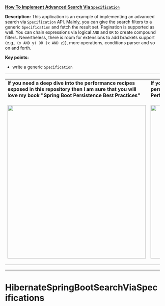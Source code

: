 **[How To Implement Advanced Search Via `Specification`](https://github.com/AnghelLeonard/Hibernate-SpringBoot/tree/master/HibernateSpringBootSearchViaSpecifications)**
 
**Description:** This application is an example of implementing an advanced search via `Specification` API. Mainly, you can give the search filters to a generic `Specification` and fetch the result set. Pagination is supported as well. You can chain expressions via logical `AND` and `OR` to create compound filters. Nevertheless, there is room for extensions to add brackets support (e.g., `(x AND y) OR (x AND z)`), more operations, conditions parser and so on and forth.

**Key points:**
- write a generic `Specification`     
     
-----------------------------------------------------------------------------------------------------------------------    
<table>
     <tr><td><b>If you need a deep dive into the performance recipes exposed in this repository then I am sure that you will love my book "Spring Boot Persistence Best Practices"</b></td><td><b>If you need a hand of tips and illustrations of 100+ Java persistence performance issues then "Java Persistence Performance Illustrated Guide" is for you.</b></td></tr>
     <tr><td>
<a href="https://www.apress.com/us/book/9781484256251"><p align="left"><img src="https://github.com/AnghelLeonard/Hibernate-SpringBoot/blob/master/Spring%20Boot%20Persistence%20Best%20Practices.jpg" height="500" width="450"/></p></a>
</td><td>
<a href="https://leanpub.com/java-persistence-performance-illustrated-guide"><p align="right"><img src="https://github.com/AnghelLeonard/Hibernate-SpringBoot/blob/master/Java%20Persistence%20Performance%20Illustrated%20Guide.jpg" height="500" width="450"/></p></a>
</td></tr></table>

-----------------------------------------------------------------------------------------------------------------------    

# HibernateSpringBootSearchViaSpecifications
